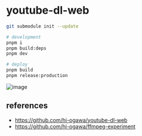 # youtube-dl-web

```sh
git submodule init --update

# development
pnpm i
pnpm build:deps
pnpm dev

# deploy
pnpm build
pnpm release:production
```

![image](https://user-images.githubusercontent.com/4232207/201476871-6aca1d2a-b02a-452b-a74b-511725fb78b1.png)

## references

- https://github.com/hi-ogawa/youtube-dl-web
- https://github.com/hi-ogawa/ffmpeg-experiment
